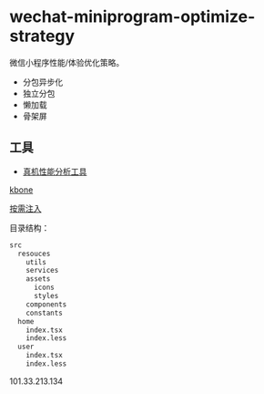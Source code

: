 # wechat-miniprogram-optimize-strategy

微信小程序性能/体验优化策略。

- 分包异步化
- 独立分包
- 懒加载
- 骨架屏


## 工具

- [真机性能分析工具](https://developers.weixin.qq.com/miniprogram/dev/devtools/performancetool.html)


[kbone](https://developers.weixin.qq.com/miniprogram/dev/platform-capabilities/extended/kbone/)


[按需注入](https://developers.weixin.qq.com/miniprogram/dev/framework/ability/lazyload.html#%E6%8C%89%E9%9C%80%E6%B3%A8%E5%85%A5)


目录结构：

```bash
src
  resouces
    utils
    services
    assets
      icons
      styles
    components
    constants
  home
    index.tsx
    index.less
  user
    index.tsx
    index.less
```

101.33.213.134
